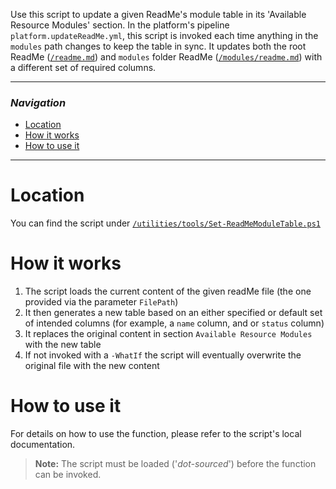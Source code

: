 Use this script to update a given ReadMe's module table in its 'Available Resource Modules' section.
In the platform's pipeline `platform.updateReadMe.yml`, this script is invoked each time anything in the `modules` path changes to keep the table in sync. It updates both the root ReadMe ([`/readme.md`](https://github.com/Azure/ResourceModules/blob/main/README.md)) and `modules` folder ReadMe ([`/modules/readme.md`](https://github.com/Azure/ResourceModules/blob/main/modules/README.md)) with a different set of required columns.

---

### _Navigation_

- [Location](#location)
- [How it works](#how-it-works)
- [How to use it](#how-to-use-it)

---
# Location

You can find the script under [`/utilities/tools/Set-ReadMeModuleTable.ps1`](https://github.com/Azure/ResourceModules/blob/main/utilities/tools/Set-ReadMeModuleTable.ps1)

# How it works

1. The script loads the current content of the given readMe file (the one provided via the parameter `FilePath`)
1. It then generates a new table based on an either specified or default set of intended columns (for example, a `name` column, and or `status` column)
1. It replaces the original content in section `Available Resource Modules` with the new table
1. If not invoked with a `-WhatIf` the script will eventually overwrite the original file with the new content

# How to use it

For details on how to use the function, please refer to the script's local documentation.

> **Note:** The script must be loaded ('*dot-sourced*') before the function can be invoked.
